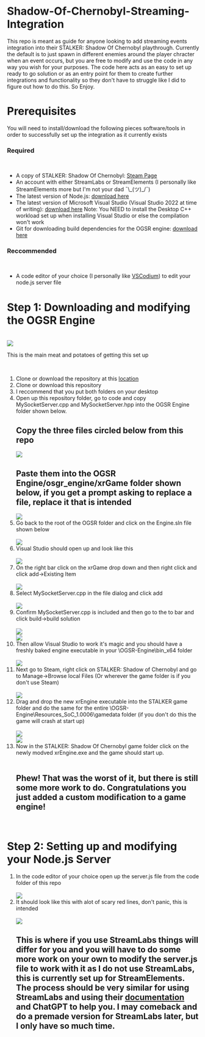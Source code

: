 # Shadow-Of-Chernobyl-Streaming-Integration

This repo is meant as guide for anyone looking to add streaming events integration into their STALKER: Shadow Of Chernobyl playthrough. Currently the default is to just spawn in different enemies around the player chracter when an event occurs, but you are free to modify and use the code in any way you wish for your purposes. The code here acts as an easy to set up ready to go solution or as an entry point for them to create further integrations and functionality so they don't have to struggle like I did to figure out how to do this. So Enjoy.

<h1>Prerequisites</h1>
You will need to install/download the following pieces software/tools in order to successfully set up the integration as it currently exists
<h3>Required</h3>
<br/>
<ul>
 <li>A copy of STALKER: Shadow Of Chernobyl: <a href="https://store.steampowered.com/app/4500/STALKER_Shadow_of_Chernobyl/">Steam Page</a></li>
 <li>An account with either StreamLabs or StreamElements (I personally like StreamElements more but I'm not your dad ¯\_(ツ)_/¯)</li>
 <li>The latest version of Node.js: <a href="https://nodejs.org/en/download">download here</a> </li>
 <li>The latest version of Microsoft Visual Studio (Visual Studio 2022 at time of writing): <a href="https://visualstudio.microsoft.com/">download here</a> Note: You NEED to install the Desktop C++ workload set up when installing Visual Studio or else the compilation won't work</li>
 <li>Git for downloading build dependencies for the OGSR engine: <a href="https://git-scm.com/downloads">download here</a></li>
</ul>
<h3>Reccommended</h3>
<br/>
<ul>
  <li>A code editor of your choice (I personally like <a href="https://vscodium.com/">VSCodium</a>) to edit your node.js server file</li>

</ul>

<h1>Step 1: Downloading and modifying the OGSR Engine</h1>
<br/>

<img src="images/Screenshot 2025-02-06 081523.png" />
<br/>
<p>This is the main meat and potatoes of getting this set up</p>
<br>
<ol>
  <li>Clone or download the repository at this <a href="https://github.com/OGSR/OGSR-Engine">location</a></li>
  <li>Clone or download this repository</li>
  <li>I reccommend that you put both folders on your desktop</li>
  <li>Open up this repository folder, go to code and copy MySocketServer.cpp and MySocketServer.hpp into the OGSR Engine folder shown below.
   <br/>
   <h2>Copy the three files circled below from this repo</h2>
   <img src="images/three_files.png"/>
   <br/>
   <h2>Paste them into the OGSR Engine/osgr_engine/xrGame folder shown below, if you get a prompt asking to replace a file, replace it that is intended</h2>
   <img src="images/Destination folder.png"/>
   <br/>
  <li>Go back to the root of the OGSR folder and click on the Engine.sln file shown below</li> 
  <br />
  <img src="images/engine.sln.png" />
  <br />
 <li>Visual Studio should open up and look like this</li>
  <br />
  <img src="images/visual studio 1.png" />
  <br />
 <li>On the right bar click on the xrGame drop down and then right click and click add->Existing Item</li>
   <br />
  <img src="images/add item.png" />
  <br />
  <li>Select MySocketServer.cpp in the file dialog and click add</li>
   <br />
  <img src="images/Add MySocketServer.cpp.png" />
  <br />
  <li>Confirm MySocketServer.cpp is included and then go to the to bar and click build->build solution</li>
   <br />
  <img src="images/Confirming my socket server.png" />
  <br />
  <img src="images/build.png" />
  <br />
  <li>Then allow Visual Studio to work it's magic and you should have a freshly baked engine executable in your \OGSR-Engine\bin_x64 folder</li>
    <br />
   <img src="images/NewEngine.png" />
  <br />
  <li>Next go to Steam, right click on STALKER: Shadow of Chernobyl and go to Manage->Browse local Files (Or wherever the game folder is if you don't use Steam)</li>
      <br />
   <img src="images/local_files.png" />
  <br />
    <li>Drag and drop the new xrEngine executable into the STALKER game folder and do the same for the entire \OGSR-Engine\Resources_SoC_1.0006\gamedata folder (if you don't do this the game will crash at start up)</li>
   <br />
  <img src="images/moving_engine.png" />
  <br />
  <img src="images/moving_gamedata.png" />
  <br />
   <li>Now in the STALKER: Shadow Of Chernobyl game folder click on the newly modved xrEngine.exe and the game should start up.</li>
<br/>
<h2>Phew! That was the worst of it, but there is still some more work to do. Congratulations you just added a custom modification to a game engine!</h2> 
</ol>
<br>
<h1>Step 2: Setting up and modifying your Node.js Server</h1>
<ol>
 <li>In the code editor of your choice open up the server.js file from the code folder of this repo</li>
    <br />
  <img src="images/open_server.png" />
  <br />
  <li>It should look like this with alot of scary red lines, don't panic, this is intended</li>
    <br />
  <img src="images/server_file.png" />
  <br />
 <h2>This is where if you use StreamLabs things will differ for you and you will have to do some more work on your own to modify the server.js file to work with it as I do not use StreamLabs, this is currently set up for StreamElements. The process should be very similar for using StreamLabs and using their <a href="https://dev.streamlabs.com/docs/socket-api">documentation</a> and ChatGPT to help you. I may comeback and do a premade version for StreamLabs later, but I only have so much time.</h2>
<br/>

 
</ol>

<br/>
